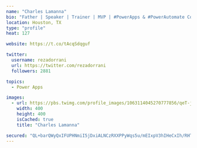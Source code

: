 ```yaml
---
name: "Charles Lamanna"
bio: "Father | Speaker | Trainer | MVP | #PowerApps & #PowerAutomate Community Super User | YouTuber Right-pointing triangle http://youtube.com/c/rezadorrani | Learn - Share - Clockwise rightwards and leftwards open circle arrows"
location: Houston, TX
type: "profile"
heat: 127

website: https://t.co/tAcqSdqguf

twitter:
  username: rezadorrani
  url: https://twitter.com/rezadorrani
  followers: 2881

topics:
  - Power Apps

images:
  - url: https://pbs.twimg.com/profile_images/1063114045270777856/qeT-jpWr_400x400.jpg
    width: 400
    height: 400
    isCached: true
    title: "Charles Lamanna"

secured: "QL+barQWyQxIFUPHNmiI5jDxiALNCzRXXPPyWqs5u/mEIxpV3hIHeCxIh/RHTHoCwKiTi7lrU4E6YRJ2M7OE90eaSswuPxO5aqN1TTl7fPZELvYGh+mrad/ZskcH2U3vD9d3A7lziAkY0nvoXnSPXavS/DR3T4CHjiKv+jLaCJ97G9O2SrgDqY2KGzZVYX3gLcO67J0onNY4wUBAruJsbOdH0Co1R9rU/nidm95doYAnoGYuhTo23cQvqA1uml2H38Lfr7zHPs4375MvURUXVtOzqX6PtMIvUOpy8ik8nArWctnhx5y9HJCkxvrQFplGE/82RD8bOVIH7a5M37prgY4XGpoOeO8I9AOBd2OUt42CKkpPpE4FBZ3OhMc+aO8ezimvse+YaZw3Y6r70dm1RvNZpOnrcgshjw9JiuXS/jo=;Cqt7TJrYACpo98w9YLu3Fg=="
---
```


